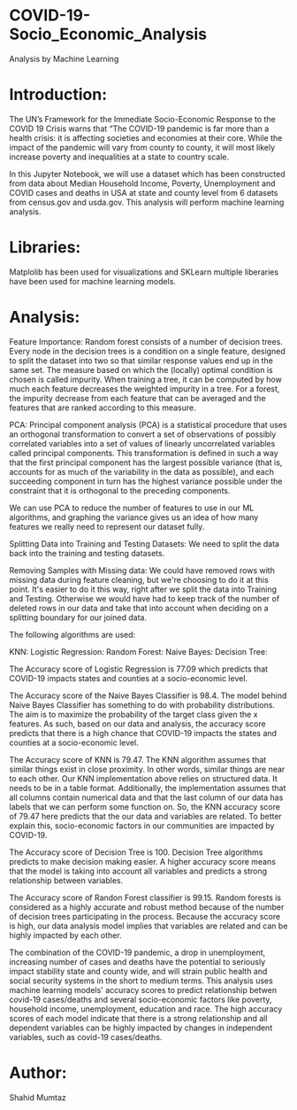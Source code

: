 # COVID-19-Socio_Economic_Analysis
Analysis by Machine Learning

 # Introduction:
The UN’s Framework for the Immediate Socio-Economic Response to the COVID 19 Crisis warns that “The COVID-19 pandemic is far more than a health crisis: it is affecting societies and economies at their core. While the impact of the pandemic will vary from county to county, it will most likely increase poverty and inequalities at a state to country scale.

In this Jupyter Notebook, we will use a dataset which has been constructed from data about Median Household Income, Poverty, Unemployment and COVID cases and deaths in USA at state and county level from 6 datasets from census.gov and usda.gov. This analysis will perform machine learning analysis.

 # Libraries:

Matplolib has been used for visualizations and SKLearn multiple liberaries have been used for machine learning models.

 # Analysis:

Feature Importance: Random forest consists of a number of decision trees. Every node in the decision trees is a condition on a single feature, designed to split the dataset into two so that similar response values end up in the same set. The measure based on which the (locally) optimal condition is chosen is called impurity. When training a tree, it can be computed by how much each feature decreases the weighted impurity in a tree. For a forest, the impurity decrease from each feature that can be averaged and the features that are ranked according to this measure.

PCA: Principal component analysis (PCA) is a statistical procedure that uses an orthogonal transformation to convert a set of observations of possibly correlated variables into a set of values of linearly uncorrelated variables called principal components. This transformation is defined in such a way that the first principal component has the largest possible variance (that is, accounts for as much of the variability in the data as possible), and each succeeding component in turn has the highest variance possible under the constraint that it is orthogonal to the preceding components.

We can use PCA to reduce the number of features to use in our ML algorithms, and graphing the variance gives us an idea of how many features we really need to represent our dataset fully.

Splitting Data into Training and Testing Datasets: We need to split the data back into the training and testing datasets.

Removing Samples with Missing data: We could have removed rows with missing data during feature cleaning, but we're choosing to do it at this point. It's easier to do it this way, right after we split the data into Training and Testing. Otherwise we would have had to keep track of the number of deleted rows in our data and take that into account when deciding on a splitting boundary for our joined data.

 The following algorithms are used:

KNN: Logistic Regression: Random Forest: Naive Bayes: Decision Tree:

The Accuracy score of Logistic Regression is 77.09 which predicts that COVID-19 impacts states and counties at a socio-economic level.

The Accuracy score of the Naive Bayes Classifier is 98.4. The model behind Naive Bayes Classifier has something to do with probability distributions. The aim is to maximize the probability of the target class given the x features. As such, based on our data and analysis, the accuracy score predicts that there is a high chance that COVID-19 impacts the states and counties at a socio-economic level.

The Accuracy score of KNN is 79.47.  The KNN algorithm assumes that similar things exist in close proximity. In other words, similar things are near to each other. Our KNN implementation above relies on structured data. It needs to be in a table format. Additionally, the implementation assumes that all columns contain numerical data and that the last column of our data has labels that we can perform some function on. So, the KNN accuracy score of 79.47 here predicts that the our data and variables are related. To better explain this, socio-economic factors in our communities are impacted by COVID-19.

The Accuracy score of Decision Tree is 100. Decision Tree algorithms predicts to make decision making easier. A higher accuracy score means that the model is taking into account all variables and predicts a strong relationship between variables.

The Accuracy score of Randon Forest classifier is 99.15.  Random forests is considered as a highly accurate and robust method because of the number of decision trees participating in the process. Because the accuracy score is high, our data analysis model implies that variables are related and can be highly impacted by each other.

The combination of the COVID-19 pandemic, a drop in unemployment, increasing number of cases and deaths have the potential to seriously impact stability state and county wide, and will strain public health and social security systems in the short to medium terms. This analysis uses machine learning models' accuracy scores to predict relationship betwen covid-19 cases/deaths and several socio-economic factors like poverty, household income, unemployment, education and race. The high accuracy scores of each model indicate that there is a strong relationship and all dependent variables can be highly impacted by changes in independent variables, such as covid-19 cases/deaths.

  # Author:
  Shahid Mumtaz
